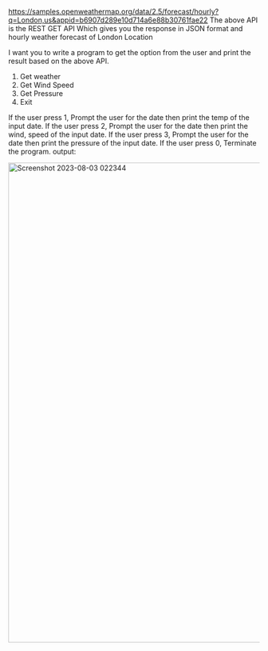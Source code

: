 
https://samples.openweathermap.org/data/2.5/forecast/hourly?q=London,us&appid=b6907d289e10d714a6e88b30761fae22
The above API is the REST GET API
Which gives you the response in JSON format and hourly weather forecast of London Location

I want you to write a program to get the option from the user and print the result based on the above API.
1. Get weather
2. Get Wind Speed
3. Get Pressure
0. Exit

If the user press 1, Prompt the user for the date then print the temp of the input date.
If the user press 2, Prompt the user for the date then print the wind, speed of the input date.
If the user press 3, Prompt the user for the date then print the pressure of the input date.
If the user press 0, Terminate the program.
output:

<img width="960" alt="Screenshot 2023-08-03 022344" src="https://github.com/Akankshaverma01/nimesa-GetWeather/assets/91204625/b683f1e4-7408-4d4f-9371-cc2cb84c0acc">


